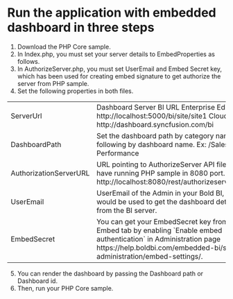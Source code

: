 # Run the application with embedded dashboard in three steps

1. Download the PHP Core sample. 
2. In Index.php, you must set your server details to EmbedProperties as follows.
3. In AuthorizeServer.php, you must set UserEmail and Embed Secret key, which has been used for creating embed signature to get authorize the server from PHP sample.
4. Set the following properties in both files.
<meta charset="utf-8"/>
<table>
  <tbody>    
    <tr>
        <td align="left">ServerUrl</td>
        <td align="left">Dashboard Server BI URL Enterprise Edition- http://localhost:5000/bi/site/site1 Cloud -http://dashboard.syncfusion.com/bi</td>
    </tr>
    <tr>
        <td align="left">DashboardPath</td>
        <td align="left">Set the dashboard path by category name following by dashboard name. Ex: /Sales/Sales Performance</td>
    </tr>
    <tr>
        <td align="left">AuthorizationServerURL</td>
        <td align="left">URL pointing to AuthorizeServer API file. We have running PHP sample in 8080 port. Ex: http://localhost:8080/rest/authorizeserver.php</td>
    </tr>
    <tr>
        <td align="left">UserEmail</td>
        <td align="left">UserEmail of the Admin in your Bold BI, which would be used to get the dashboard details from the BI server.</td>
    </tr>    
    <tr>
        <td align="left">EmbedSecret</td>
        <td align="left">You can get your EmbedSecret key from the Embed tab by enabling `Enable embed authentication` in Administration page https://help.boldbi.com/embedded-bi/site-administration/embed-settings/.</td>
    </tr>
  </tbody>
</table>

5. You can render the dashboard by passing the Dashboard path or Dashboard id.
6. Then, run your PHP Core sample.